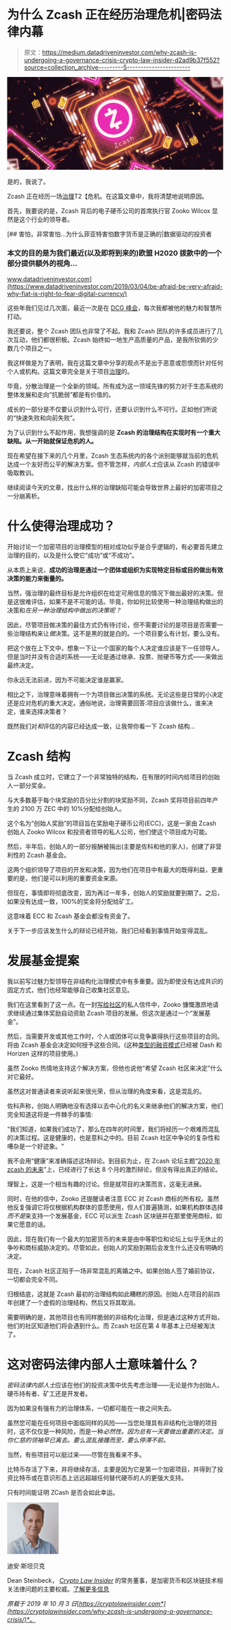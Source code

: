 # 为什么 Zcash 正在经历治理危机|密码法律内幕

> 原文：<https://medium.datadriveninvestor.com/why-zcash-is-undergoing-a-governance-crisis-crypto-law-insider-d2ad9b37f552?source=collection_archive---------5----------------------->

![](img/1aaafc265586f4c9a3548ba30bc94d44.png)

是的，我说了。

Zcash 正在经历一场[治理](https://cryptolawinsider.com/the-beginners-guide-to-blockchain-governance/)T2【危机。在这篇文章中，我将清楚地说明原因。

首先，我要说的是，Zcash 背后的电子硬币公司的首席执行官 Zooko Wilcox 显然是这个行业的领导者。

[](https://www.datadriveninvestor.com/2019/03/04/be-afraid-be-very-afraid-why-fiat-is-right-to-fear-digital-currency/) [## 害怕，非常害怕...为什么菲亚特害怕数字货币是正确的|数据驱动的投资者

### 本文的目的是为我们最近(以及即将到来的)欧盟 H2020 拨款中的一个部分提供额外的视角…

www.datadriveninvestor.com](https://www.datadriveninvestor.com/2019/03/04/be-afraid-be-very-afraid-why-fiat-is-right-to-fear-digital-currency/) 

这些年我们见过几次面，最近一次是在 [DCG 峰会](https://cryptolawinsider.com/digital-currency-group-summit-2018/)，每次我都被他的魅力和智慧所打动。

我还要说，整个 Zcash 团队也非常了不起。我和 Zcash 团队的许多成员进行了几次互动，他们都很积极。Zcash 始终如一地生产高质量的产品，是我所钦佩的少数几个项目之一。

我这样做是为了表明，我在这篇文章中分享的观点不是出于恶意或怨恨而针对任何个人或机构。这篇文章完全是关于项目[治理](https://cryptolawinsider.com/the-beginners-guide-to-blockchain-governance/)的。

毕竟，分散治理是一个全新的领域。所有成为这一领域先锋的努力对于生态系统的整体发展和走向“抗脆弱”都是有价值的。

成长的一部分是不仅要认识到什么可行，还要认识到什么不可行。正如他们所说的“快速失败和向前失败”。

为了认识到什么不起作用，我想强调的是 **Zcash 的治理结构在实现时有一个重大缺陷。从一开始就保证危机的人。**

现在希望在接下来的几个月里，Zcash 生态系统内的各个派别能够就当前的危机达成一个友好而公平的解决方案。但不管怎样，*内部人士*应该从 Zcash 的错误中吸取教训。

继续阅读今天的文章，找出什么样的治理缺陷可能会导致世界上最好的加密项目之一分崩离析。

# 什么使得治理成功？

开始讨论一个加密项目的治理模型的相对成功似乎是合乎逻辑的，有必要首先建立治理的目的，以及是什么使它“成功”或“不成功”。

从本质上来说，**成功的治理是通过一个团体或组织为实现特定目标或目的做出有效决策的能力来衡量的。**

当然，强治理的最终目标是允许组织在给定可用信息的情况下做出最好的决策。但是这很难评估，如果不是不可能的话。毕竟，你如何比较使用一种治理结构做出的决策和*在另一种治理结构中做出的决策呢？*

因此，尽管项目做决策的最佳方式仍有待讨论，但不需要讨论的是项目是否需要一些治理结构来让*做*决策。这不是黑的就是白的。一个项目要么有计划，要么没有。

把这个放在上下文中，想象一下让一个国家的每个人决定谁应该是下一任领导人。但是当时并没有合适的系统——无论是通过继承、投票、抛硬币等方式——来做出最终决定。

你永远无法前进，因为不可能决定谁是赢家。

相比之下，治理意味着拥有一个为项目做出决策的系统。无论这些是日常的小决定还是应对危机的重大决定。通俗地说，治理需要回答:项目应该做什么，谁来决定，谁来选择决策者？

既然我们对*和*评估的内容已经达成一致，让我带你看一下 Zcash 结构…

# Zcash 结构

当 Zcash 成立时，它建立了一个非常独特的结构，在有限的时间内给项目的创始人一部分奖金。

与大多数基于每个块奖励的百分比分割的块奖励不同，Zcash 奖将项目前四年产生的 2100 万 ZEC 中的 10%分配给创始人。

这个名为“创始人奖励”的项目旨在奖励电子硬币公司(ECC)，这是一家由 Zcash 创始人 Zooko Wilcox 和投资者领导的私人公司，他们使这个项目成为可能。

然后，半年后，创始人的一部分报酬被捐出(主要是佐科和他的家人)，创建了非营利性的 Zcash 基金会。

这两个组织领导了项目的开发和决策，因为他们在项目中有最大的既得利益，更重要的是，他们是可以利用的重要资金来源。

但现在，事情即将彻底改变，因为再过一年多，创始人的奖励就要到期了。之后，如果没有达成一致，100%的奖金将分配给矿工。

这意味着 ECC 和 Zcash 基金会都没有资金了。

关于下一步应该发生什么的辩论已经开始，我们已经看到事情开始变得混乱。

# 发展基金提案

我以前写过魅力型领导在非结构化治理模式中有多重要。因为即使没有达成共识的固定方式，他们也经常能够自己收集社区意见。

我们在这里看到了这一点。在一封[写给社区](https://medium.com/@zooko_25893/a-personal-letter-about-the-possibility-of-a-new-zcash-dev-fund-f6d30df64392)的私人信件中，Zooko 慷慨激昂地请求继续通过集体奖励自动资助 Zcash 项目的发展。但这次是通过一个“发展基金”。

然后，当需要开发或其他工作时，个人或团体可以竞争赢得执行这些项目的合同。将由 Zcash 基金会决定如何授予这些合同。(这种[类型的融资模式](https://cryptolawinsider.com/sustainable-economics-whats-the-best-funding-model-for-your-blockchain-project/)已经被 Dash 和 Horizen 这样的项目使用。)

虽然 Zooko 热情地支持这个解决方案，但他也说他“希望 Zcash 社区来决定”什么对它最好。

虽然这对普通读者来说听起来很光荣，但从治理的角度来看，这是混乱的。

佐科声称，创始人明确地没有选择以去中心化的名义来继承他们的解决方案，他们完全知道这将是一件棘手的事情:

“我们知道，如果我们成功了，那么在四年的时间里，我们将经历一个艰难而混乱的决策过程。这是健康的，也是意料之中的。目前 Zcash 社区中争论的复杂性和嘈杂是一个好迹象。"

我不会用“健康”来准确描述这场辩论。到目前为止，在 Zcash 论坛主题“[2020 年 zcash 的未来](https://forum.zcashcommunity.com/t/the-future-of-zcash-in-the-year-2020/32372)”上，已经进行了长达 8 个月的激烈辩论，但没有得出真正的结论。

理智上，这是一个相当有趣的讨论。但是就项目的决策而言，这毫无进展。

同时，在他的信中，Zooko 还提醒读者注意 ECC 对 Zcash 商标的所有权。虽然他反复强调它将仅根据机构群体的意愿使用，但人们普遍猜测，如果机构群体选择*而不是*来支持一个发展基金，ECC 可以派生 Zcash 区块链并在那里使用商标，如果它愿意的话。

因此，现在我们有一个最大的加密货币的未来是由中等职位和论坛上似乎无休止的争吵和商标威胁决定的。尽管如此，创始人的奖励到期后会发生什么还没有明确的决定。

现在，Zcash 社区正陷于一场非常混乱的离婚之中。如果创始人签了婚前协议，一切都会完全不同。

归根结底，这就是 Zcash 最初的治理结构如此糟糕的原因。创始人在项目的前四年创建了一个虚假的治理结构，然后又将其取消。

需要明确的是，其他项目也有同样脆弱的非结构化治理，但是通过这种方式开始，他们的社区知道他们将会遇到什么。而 Zcash 社区在第 4 年基本上已经被淘汰了。

# 这对密码法律内部人士意味着什么？

*密码法律内部人士*应该在他们的投资决策中优先考虑治理——无论是作为创始人、硬币持有者、矿工还是开发者。

因为如果没有强有力的治理体系，一切都可能在一夜之间失去。

虽然您可能在任何项目中面临同样的风险——当您处理具有非结构化治理的项目时，这不仅仅是一种风险，而是一种*必然性。因为总有一天要做出重要的决定。当你仁慈的领袖早已离去。要么混乱接踵而至，要么停滞不前。*

当然，有些项目可以挺过来——尽管在我看来不多。

比特币存活了下来，并将继续存活，主要是因为它是第一个加密项目，并得到了投资比特币或在意识形态上远远超越任何替代硬币的人的更强大支持。

只有时间能证明 ZCash 是否会如此幸运。

![](img/04819bafcaa285c16a175bf794f3fa24.png)

迪安·斯坦贝克

Dean Steinbeck， [*Crypto Law Insider*](https://www.cryptolawinsider.com) 的常务董事，是加密货币和区块链技术相关法律问题的主要权威。[了解更多信息](https://cryptolawinsider.com/why-zcash-is-undergoing-a-governance-crisis/)

*原载于 2019 年 10 月 3 日*[*https://cryptolawinsider.com*](https://cryptolawinsider.com/why-zcash-is-undergoing-a-governance-crisis/)*。*